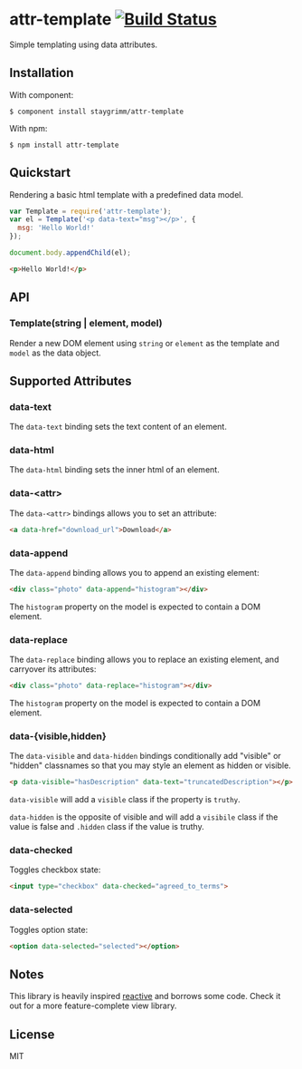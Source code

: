# attr-template [![Build Status](https://travis-ci.org/staygrimm/attr-template.svg?branch=master)](https://travis-ci.org/staygrimm/attr-template)

 Simple templating using data attributes.

## Installation

With component:
```
$ component install staygrimm/attr-template
```

With npm:
```
$ npm install attr-template
```

## Quickstart

Rendering a basic html template with a predefined data model.

```js
var Template = require('attr-template');
var el = Template('<p data-text="msg"></p>', {
  msg: 'Hello World!'
});

document.body.appendChild(el);
```

```html
<p>Hello World!</p>
```

## API

### Template(string | element, model)

Render a new DOM element using `string` or `element` as the template and `model` as the data object.

## Supported Attributes

### data-text

The `data-text` binding sets the text content of an element.

### data-html

The `data-html` binding sets the inner html of an element.

### data-&lt;attr&gt;

The `data-<attr>` bindings allows you to set an attribute:

```html
<a data-href="download_url">Download</a>
```
### data-append

  The `data-append` binding allows you to append an existing element:

```html
<div class="photo" data-append="histogram"></div>
```

The `histogram` property on the model is expected to contain a DOM element.

### data-replace

  The `data-replace` binding allows you to replace an existing element, and carryover its attributes:

```html
<div class="photo" data-replace="histogram"></div>
```

The `histogram` property on the model is expected to contain a DOM element.

### data-{visible,hidden}

  The `data-visible` and `data-hidden` bindings conditionally add "visible" or "hidden" classnames so that you may style an element as hidden or visible.

```html
<p data-visible="hasDescription" data-text="truncatedDescription"></p>
```

`data-visible` will add a `visible` class if the property is `truthy`.

`data-hidden` is the opposite of visible and will add a `visibile` class if the value is false and `.hidden` class if the value is truthy.

### data-checked

 Toggles checkbox state:

```html
<input type="checkbox" data-checked="agreed_to_terms">
```

### data-selected

 Toggles option state:

```html
<option data-selected="selected"></option>
```

## Notes

  This library is heavily inspired [reactive](https://github.com/component/reactive) and borrows some code.  Check it out for a more feature-complete view library.

## License

  MIT
